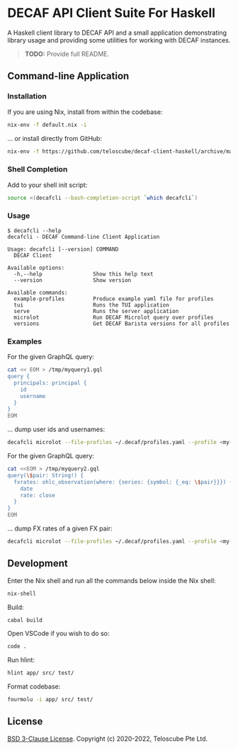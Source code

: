 # DECAF API Client Suite For Haskell

A Haskell client library to DECAF API and a small application demonstrating
library usage and providing some utilities for working with DECAF instances.

> **TODO:** Provide full README.

## Command-line Application

### Installation

If you are using Nix, install from within the codebase:

```sh
nix-env -f default.nix -i
```

... or install directly from GitHub:

```sh
nix-env -f https://github.com/teloscube/decaf-client-haskell/archive/main.tar.gz -i
```

### Shell Completion

Add to your shell init script:

```sh
source <(decafcli --bash-completion-script `which decafcli`)
```

### Usage

```console
$ decafcli --help
decafcli - DECAF Command-line Client Application

Usage: decafcli [--version] COMMAND
  DECAF Client

Available options:
  -h,--help                Show this help text
  --version                Show version

Available commands:
  example-profiles         Produce example yaml file for profiles
  tui                      Runs the TUI application
  serve                    Runs the server application
  microlot                 Run DECAF Microlot query over profiles
  versions                 Get DECAF Barista versions for all profiles
```

### Examples

For the given GraphQL query:

```sh
cat << EOM > /tmp/myquery1.gql
query {
  principals: principal {
    id
    username
  }
}
EOM
```

... dump user ids and usernames:

```sh
decafcli microlot --file-profiles ~/.decaf/profiles.yaml --profile <my-profile> --query /tmp/myquery1.gql
```

For the given GraphQL query:

```sh
cat <<EOM > /tmp/myquery2.gql
query(\$pair: String!) {
  fxrates: ohlc_observation(where: {series: {symbol: {_eq: \$pair}}}) {
    date
    rate: close
  }
}
EOM
```

... dump FX rates of a given FX pair:

```sh
decafcli microlot --file-profiles ~/.decaf/profiles.yaml --profile <my-profile> --query /tmp/myquery2.gql --params '{"pair": "EURUSD"}'
```

## Development

Enter the Nix shell and run all the commands below inside the Nix shell:

```sh
nix-shell
```

Build:

```sh
cabal build
```

Open VSCode if you wish to do so:

```sh
code .
```

Run hlint:

```sh
hlint app/ src/ test/
```

Format codebase:

```sh
fourmolu -i app/ src/ test/
```

## License

[BSD 3-Clause License](./LICENSE). Copyright (c) 2020-2022, Teloscube Pte Ltd.
